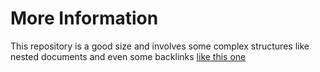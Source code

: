 # More Information

This repository is a good size and involves some complex structures like nested documents and even some backlinks [like this one](intro.md)

